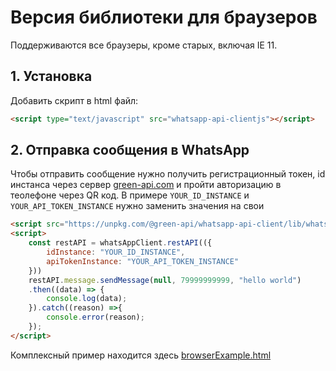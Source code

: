 # Версия библиотеки для браузеров

Поддерживаются все браузеры, кроме старых, включая IE 11. 

## 1. Установка
Добавить скрипт в html файл:
``` html
<script type="text/javascript" src="whatsapp-api-clientjs"></script>
```
## 2. Отправка сообщения в WhatsApp
Чтобы отправить сообщение нужно получить регистрационный токен, id инстанса через сервер [green-api.com](https://green-api.com) и пройти авторизацию в теолефоне через QR код. В примере ``YOUR_ID_INSTANCE`` и ``YOUR_API_TOKEN_INSTANCE`` нужно заменить значения на свои

``` html
<script src="https://unpkg.com/@green-api/whatsapp-api-client/lib/whatsapp-api-client.min.js"></script>
<script>
    const restAPI = whatsAppClient.restAPI(({
        idInstance: "YOUR_ID_INSTANCE",
        apiTokenInstance: "YOUR_API_TOKEN_INSTANCE"
    }))
    restAPI.message.sendMessage(null, 79999999999, "hello world")
    .then((data) => {
        console.log(data);
    }).catch((reason) =>{
        console.error(reason);
    });
</script>
```
Комплексный пример находится здесь [browserExample.html](examples/browserExample.html)
